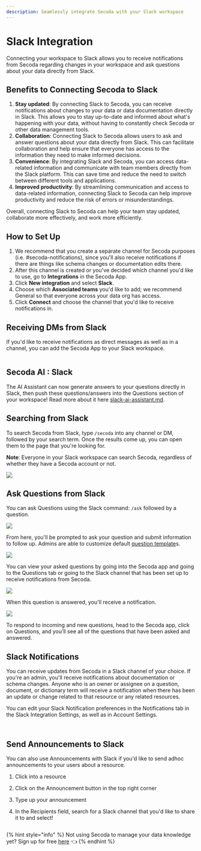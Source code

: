 ```yaml
---
description: Seamlessly integrate Secoda with your Slack workspace
---
```


# Slack Integration

Connecting your workspace to Slack allows you to receive notifications from Secoda regarding changes in your workspace and ask questions about your data directly from Slack.

## Benefits to **Connecting Secoda to Slack** <a href="#h_3a4bfd6458" id="h_3a4bfd6458"></a>

1. **Stay updated**: By connecting Slack to Secoda, you can receive notifications about changes to your data or data documentation directly in Slack. This allows you to stay up-to-date and informed about what's happening with your data, without having to constantly check Secoda or other data management tools.
2. **Collaboration**: Connecting Slack to Secoda allows users to ask and answer questions about your data directly from Slack. This can facilitate collaboration and help ensure that everyone has access to the information they need to make informed decisions.
3. **Convenience**: By integrating Slack and Secoda, you can access data-related information and communicate with team members directly from the Slack platform. This can save time and reduce the need to switch between different tools and applications.
4. **Improved productivity**: By streamlining communication and access to data-related information, connecting Slack to Secoda can help improve productivity and reduce the risk of errors or misunderstandings.

Overall, connecting Slack to Secoda can help your team stay updated, collaborate more effectively, and work more efficiently.

## How to Set Up

1. We recommend that you create a separate channel for Secoda purposes (i.e. #secoda-notifications), since you'll also receive notifications if there are things like schema changes or documentation edits there. &#x20;
2. After this channel is created or you've decided which channel you'd like to use, go to **Integrations** in the Secoda App.&#x20;
3. Click **New integration** and select **Slack**.
4. Choose which **Associated teams** you'd like to add; we recommend General so that everyone across your data org has access.
5. Click **Connect** and choose the channel that you'd like to receive notifications in.&#x20;

## Receiving DMs from Slack

If you'd like to receive notifications as direct messages as well as in a channel, you can add the Secoda App to your Slack workspace.&#x20;

<figure><img src="https://secoda-public-media-assets.s3.amazonaws.com/Screenshot%202023-05-18%20at%2012.24.58%20PM.png" alt=""><figcaption></figcaption></figure>

## Secoda AI : Slack

The AI Assistant can now generate answers to your questions directly in Slack, then push these questions/answers into the Questions section of your workspace! Read more about it here [slack-ai-assistant.md](slack-ai-assistant.md "mention").

## Searching from Slack

To search Secoda from Slack, type `/secoda` into any channel or DM, followed by your search term. Once the results come up, you can open them to the page that you're looking for.&#x20;

**Note**: Everyone in your Slack workspace can search Secoda, regardless of whether they have a Secoda account or not.

![](<https://secoda-public-media-assets.s3.amazonaws.com/askslack%20(1)%20(1)%20(1).gif>)

## Ask Questions from Slack

You can ask Questions using the Slack command: `/ask` followed by a question.&#x20;

![](<https://secoda-public-media-assets.s3.amazonaws.com/Screen%20Shot%202022-04-09%20at%202.08.29%20PM%20(1)%20(1)%20(1)%20(1)%20(1)%20(1)%20(1).png>)

From here, you'll be prompted to ask your question and submit information to follow up. Admins are able to customize default [question template](../../features/ask-questions-in-secoda/templates.md)s.

![](<https://secoda-public-media-assets.s3.amazonaws.com/Screen%20Shot%202022-04-09%20at%202.09.20%20PM.png>)

You can view your asked questions by going into the Secoda app and going to the Questions tab or going to the Slack channel that has been set up to receive notifications from Secoda.&#x20;

![](<https://secoda-public-media-assets.s3.amazonaws.com/Screen%20Shot%202022-04-09%20at%202.09.34%20PM.png>)

When this question is answered, you'll receive a notification.&#x20;

![](<https://secoda-public-media-assets.s3.amazonaws.com/Screen%20Shot%202022-04-09%20at%202.10.05%20PM%20(1).png>)

To respond to incoming and new questions, head to the Secoda app, click on Questions, and you’ll see all of the questions that have been asked and answered.

## Slack Notifications

You can receive updates from Secoda in a Slack channel of your choice. If you're an admin, you'll receive notifications about documentation or schema changes. Anyone who is an owner or assignee on a question, document, or dictionary term will receive a notification when there has been an update or change related to that resource or any related resources.&#x20;

You can edit your Slack Notification preferences in the Notifications tab in the Slack Integration Settings, as well as in Account Settings.

<figure><img src="https://secoda-public-media-assets.s3.amazonaws.com/Screenshot%202023-06-12%20at%204.55.37%20PM.png" alt=""><figcaption></figcaption></figure>

<figure><img src="https://secoda-public-media-assets.s3.amazonaws.com/Screenshot%202023-05-15%20at%203.29.38%20PM.png" alt=""><figcaption></figcaption></figure>

## Send Announcements to Slack

You can also use Announcements with Slack if you'd like to send adhoc announcements to your users about a resource.

1. Click into a resource
2. Click on the Announcement button in the top right corner
3. Type up your announcement
4.  In the Recipients field, search for a Slack channel that you'd like to share it to and select!

    <figure><img src="https://secoda-public-media-assets.s3.amazonaws.com/Kapture%202023-05-16%20at%2016.28.49.gif" alt=""><figcaption></figcaption></figure>



{% hint style="info" %}
Not using Secoda to manage your data knowledge yet? Sign up for free [here](https://app.secoda.co) 👈
{% endhint %}
